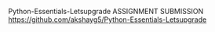 Python-Essentials-Letsupgrade ASSIGNMENT SUBMISSION
https://github.com/akshayg5/Python-Essentials-Letsupgrade
